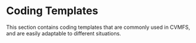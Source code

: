 # Coding Templates

This section contains coding templates that are commonly used in CVMFS, and
are easily adaptable to different situations.